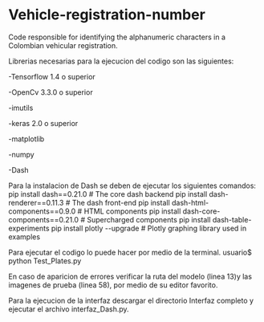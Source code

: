 # Vehicle-registration-number
Code responsible for identifying the alphanumeric characters in a Colombian vehicular registration.

Librerias necesarias para la ejecucion del codigo son las siguientes:

-Tensorflow 1.4 o superior

-OpenCv 3.3.0 o superior

-imutils

-keras 2.0 o superior

-matplotlib

-numpy

-Dash

Para la instalacion de Dash se deben de ejecutar los siguientes comandos:
pip install dash==0.21.0  # The core dash backend
pip install dash-renderer==0.11.3  # The dash front-end
pip install dash-html-components==0.9.0  # HTML components
pip install dash-core-components==0.21.0  # Supercharged components
pip install dash-table-experiments
pip install plotly --upgrade  # Plotly graphing library used in examples



Para ejecutar el codigo lo puede hacer por medio de la terminal.
usuario$ python Test_Plates.py

En caso de aparicion de errores verificar la ruta del modelo (linea 13)y las imagenes de prueba (linea 58),
por medio de su editor favorito.

Para la ejecucion de la interfaz descargar el directorio Interfaz completo y ejecutar el archivo interfaz_Dash.py.

